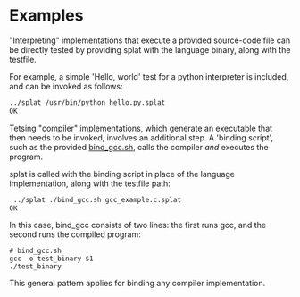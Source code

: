 # Examples

"Interpreting" implementations that execute a provided source-code file can be directly tested by providing splat with 
the language binary, along with the testfile.

For example, a simple 'Hello, world' test for a python interpreter is included, and can be invoked as follows:

```bash
../splat /usr/bin/python hello.py.splat 
OK
```

Tetsing "compiler" implementations, which generate an executable that then needs to be invoked, involves an additional step.
A 'binding script', such as the provided [bind_gcc.sh](./bind_gcc.sh), calls the compiler <i>and</i> executes the program.

splat is called with the binding script in place of the language implementation, along with the testfile path:

```bash
 ../splat ./bind_gcc.sh gcc_example.c.splat 
OK
```

In this case, bind_gcc consists of two lines: the first runs gcc, and the second runs the compiled program:
```
# bind_gcc.sh
gcc -o test_binary $1
./test_binary
```
This general pattern applies for binding any compiler implementation.
